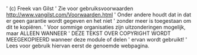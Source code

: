 '   (c) Freek van Gilst
'   Zie voor gebruiksvoorwaarden http://www.vangilst.com/Voorwaarden.html
'   Onder andere houdt dat in dat er geen garantie wordt gegeven en het niet
'   zonder meer is toegestaan om dit te kopiëren.
'   Voor sommige organisaties zijn uitzonderingen mogelijk, maar ALLEEN WANNEER
'   DEZE TEKST OVER COPYRIGHT WORDT MEEGEKOPIEERD wanneer deze module of delen
'   ervan wordt gebruikt!
'   Lees voor gebruik hiervan eerst de genoemde webpagina.
